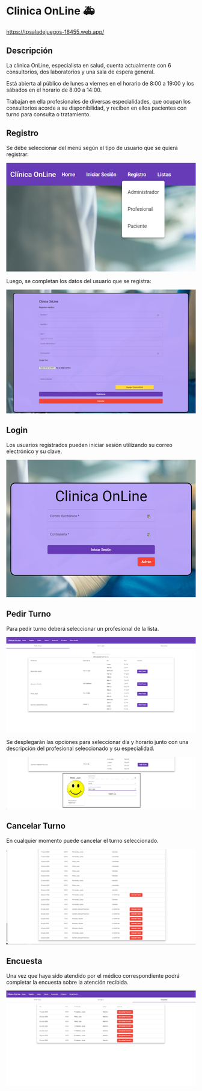 # Clinica OnLine :ambulance:

https://tpsaladejuegos-18455.web.app/

## Descripción

La clínica OnLine, especialista en salud, cuenta
actualmente con 6 consultorios,
dos laboratorios y una sala
de espera general.

Está abierta al público de lunes
a viernes en el horario de 8:00 a 19:00 y los
sábados en el horario de 8:00 a 14:00.

Trabajan en ella profesionales de diversas
especialidades, que ocupan los consultorios acorde a su disponibilidad, y reciben en ellos
pacientes con turno para consulta o tratamiento.

## Registro

Se debe seleccionar del menú según el tipo de usuario que se quiera registrar:

![Alt text](https://github.com/lionelherrerobattista/TP_LABIV_Clinica_OnLine/blob/con_material/src/assets/img/readme/registro1.png?raw=true)

Luego, se completan los datos del usuario que se registra:

![Alt text](https://github.com/lionelherrerobattista/TP_LABIV_Clinica_OnLine/blob/con_material/src/assets/img/readme/registro2.png?raw=true)

## Login

Los usuarios registrados pueden iniciar sesión utilizando su correo electrónico y su clave.

![Alt text](https://github.com/lionelherrerobattista/TP_LABIV_Clinica_OnLine/blob/con_material/src/assets/img/readme/login1.png?raw=true)

## Pedir Turno

Para pedir turno deberá seleccionar un profesional de la lista.

![Alt text](https://github.com/lionelherrerobattista/TP_LABIV_Clinica_OnLine/blob/master/src/assets/img/readme/pedir_turno1.png?raw=true)

Se desplegarán las opciones para seleccionar día y horario junto con una descripción del profesional seleccionado y su especialidad.

![Alt text](https://github.com/lionelherrerobattista/TP_LABIV_Clinica_OnLine/blob/master/src/assets/img/readme/pedir_turno2.png?raw=true)

## Cancelar Turno

En cualquier momento puede cancelar el turno seleccionado.

![Alt text](https://github.com/lionelherrerobattista/TP_LABIV_Clinica_OnLine/blob/master/src/assets/img/readme/pedir_turno3.png?raw=true)

## Encuesta

Una vez que haya sido atendido por el médico correspondiente podrá completar la encuesta sobre la atención recibida.

![Alt text](https://github.com/lionelherrerobattista/TP_LABIV_Clinica_OnLine/blob/master/src/assets/img/readme/pedir_turno4.png?raw=true)
